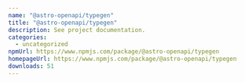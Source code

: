 ```yaml
---
name: "@astro-openapi/typegen"
title: "@astro-openapi/typegen"
description: See project documentation.
categories:
  - uncategorized
npmUrl: https://www.npmjs.com/package/@astro-openapi/typegen
homepageUrl: https://www.npmjs.com/package/@astro-openapi/typegen
downloads: 51
---
```


